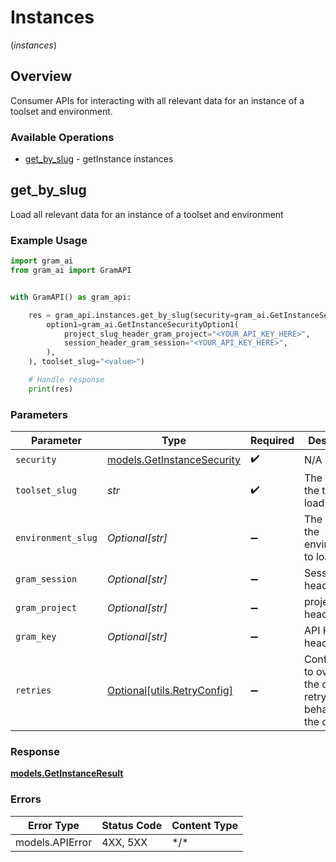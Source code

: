 # Instances
(*instances*)

## Overview

Consumer APIs for interacting with all relevant data for an instance of a toolset and environment.

### Available Operations

* [get_by_slug](#get_by_slug) - getInstance instances

## get_by_slug

Load all relevant data for an instance of a toolset and environment

### Example Usage

```python
import gram_ai
from gram_ai import GramAPI


with GramAPI() as gram_api:

    res = gram_api.instances.get_by_slug(security=gram_ai.GetInstanceSecurity(
        option1=gram_ai.GetInstanceSecurityOption1(
            project_slug_header_gram_project="<YOUR_API_KEY_HERE>",
            session_header_gram_session="<YOUR_API_KEY_HERE>",
        ),
    ), toolset_slug="<value>")

    # Handle response
    print(res)

```

### Parameters

| Parameter                                                           | Type                                                                | Required                                                            | Description                                                         |
| ------------------------------------------------------------------- | ------------------------------------------------------------------- | ------------------------------------------------------------------- | ------------------------------------------------------------------- |
| `security`                                                          | [models.GetInstanceSecurity](../../models/getinstancesecurity.md)   | :heavy_check_mark:                                                  | N/A                                                                 |
| `toolset_slug`                                                      | *str*                                                               | :heavy_check_mark:                                                  | The slug of the toolset to load                                     |
| `environment_slug`                                                  | *Optional[str]*                                                     | :heavy_minus_sign:                                                  | The slug of the environment to load                                 |
| `gram_session`                                                      | *Optional[str]*                                                     | :heavy_minus_sign:                                                  | Session header                                                      |
| `gram_project`                                                      | *Optional[str]*                                                     | :heavy_minus_sign:                                                  | project header                                                      |
| `gram_key`                                                          | *Optional[str]*                                                     | :heavy_minus_sign:                                                  | API Key header                                                      |
| `retries`                                                           | [Optional[utils.RetryConfig]](../../models/utils/retryconfig.md)    | :heavy_minus_sign:                                                  | Configuration to override the default retry behavior of the client. |

### Response

**[models.GetInstanceResult](../../models/getinstanceresult.md)**

### Errors

| Error Type      | Status Code     | Content Type    |
| --------------- | --------------- | --------------- |
| models.APIError | 4XX, 5XX        | \*/\*           |